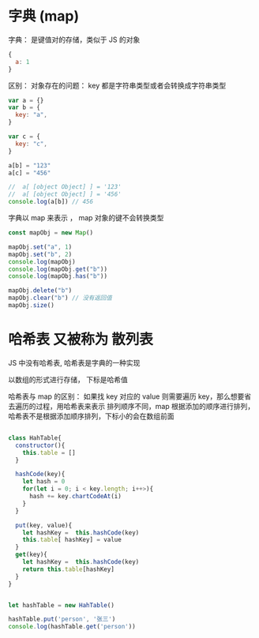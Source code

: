 # 字典 (map)

字典： 是键值对的存储，类似于 JS 的对象

```js
{
  a: 1
}
```

区别：
对象存在的问题： key 都是字符串类型或者会转换成字符串类型

```js
var a = {}
var b = {
  key: "a",
}

var c = {
  key: "c",
}

a[b] = "123"
a[c] = "456"

//  a[ [object Object] ] = '123'
//  a[ [object Object] ] = '456'
console.log(a[b]) // 456
```

字典以 map 来表示 ， map 对象的键不会转换类型

```js
const mapObj = new Map()

mapObj.set("a", 1)
mapObj.set("b", 2)
console.log(mapObj)
console.log(mapObj.get("b"))
console.log(mapObj.has("b"))

mapObj.delete("b")
mapObj.clear("b") // 没有返回值
mapObj.size()
```

# 哈希表 又被称为 散列表

JS 中没有哈希表, 哈希表是字典的一种实现

以数组的形式进行存储， 下标是哈希值

哈希表与 map 的区别：
如果找 key 对应的 value 则需要遍历 key，那么想要省去遍历的过程，用哈希表来表示
排列顺序不同，map 根据添加的顺序进行排列，哈希表不是根据添加顺序排列，下标小的会在数组前面

```js

class HahTable{
  constructor(){
    this.table = []
  }

  hashCode(key){
    let hash = 0
    for(let i = 0; i < key.length; i++>){
      hash += key.chartCodeAt(i)
    }
  }

  put(key, value){
    let hashKey =  this.hashCode(key)
    this.table[ hashKey] = value
  }
  get(key){
    let hashKey =  this.hashCode(key)
    return this.table[hashKey]
  }
}


let hashTable = new HahTable()

hashTable.put('person', '张三')
console.log(hashTable.get('person'))
```
